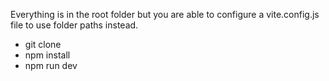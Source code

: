 Everything is in the root folder but you are able to configure a vite.config.js file to use folder paths instead.

<ul>
<li>git clone <this-repo></this-repo></li>
<li>npm install</li>
<li>npm run dev</li>
</ul>
